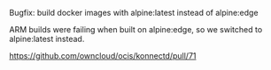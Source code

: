 Bugfix: build docker images with alpine:latest instead of alpine:edge

ARM builds were failing when built on alpine:edge, so we switched to alpine:latest instead.

<https://github.com/owncloud/ocis/konnectd/pull/71>
